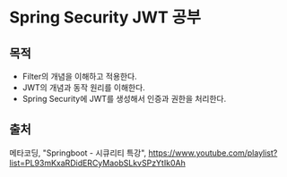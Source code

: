 # Spring Security JWT 공부

## 목적
* Filter의 개념을 이해하고 적용한다.
* JWT의 개념과 동작 원리를 이해한다.
* Spring Security에 JWT를 생성해서 인증과 권한을 처리한다.

## 출처
메타코딩, "Springboot - 시큐리티 특강", https://www.youtube.com/playlist?list=PL93mKxaRDidERCyMaobSLkvSPzYtIk0Ah
